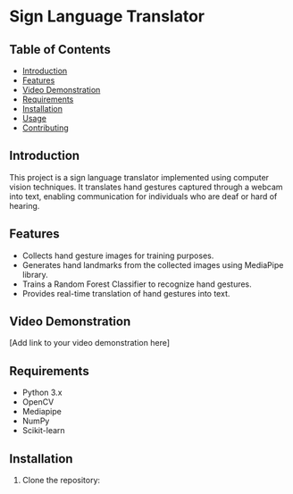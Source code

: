 # Sign Language Translator
## Table of Contents

- [Introduction](#introduction)
- [Features](#features)
- [Video Demonstration](#video-demonstration)
- [Requirements](#requirements)
- [Installation](#installation)
- [Usage](#usage)
- [Contributing](#contributing)


## Introduction
This project is a sign language translator implemented using computer vision techniques. It translates hand gestures captured through a webcam into text, enabling communication for individuals who are deaf or hard of hearing.

## Features
- Collects hand gesture images for training purposes.
- Generates hand landmarks from the collected images using MediaPipe library.
- Trains a Random Forest Classifier to recognize hand gestures.
- Provides real-time translation of hand gestures into text.

## Video Demonstration
[Add link to your video demonstration here]

## Requirements
- Python 3.x
- OpenCV
- Mediapipe
- NumPy
- Scikit-learn

## Installation
1. Clone the repository:
